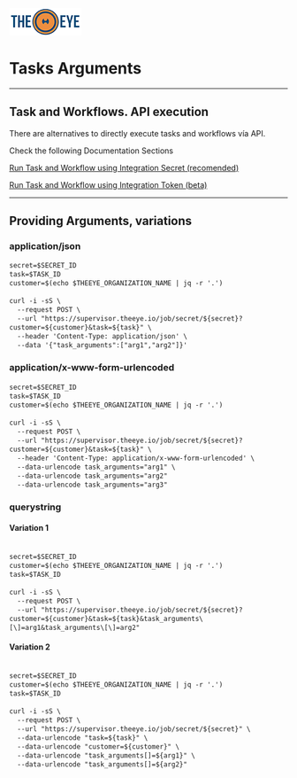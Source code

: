 [![theeye.io](../../images/logo-theeye-theOeye-logo2.png)](https://theeye.io/en/index.html)

# Tasks Arguments

_____

## Task and Workflows. API execution

There are alternatives to directly execute tasks and workflows vía API.

Check the following Documentation Sections


[Run Task and Workflow using Integration Secret (recomended)](/api/tasks/#using-task-secret-key-integration-feature-40recommended41)

[Run Task and Workflow using Integration Token (beta)](/api/tasks/#api-integration-tokens)

___

## Providing Arguments, variations


### application/json

```shell
secret=$SECRET_ID
task=$TASK_ID
customer=$(echo $THEEYE_ORGANIZATION_NAME | jq -r '.')

curl -i -sS \
  --request POST \
  --url "https://supervisor.theeye.io/job/secret/${secret}?customer=${customer}&task=${task}" \
  --header 'Content-Type: application/json' \
  --data '{"task_arguments":["arg1","arg2"]}'

```

### application/x-www-form-urlencoded

```shell
secret=$SECRET_ID
task=$TASK_ID
customer=$(echo $THEEYE_ORGANIZATION_NAME | jq -r '.')

curl -i -sS \
  --request POST \
  --url "https://supervisor.theeye.io/job/secret/${secret}?customer=${customer}&task=${task}" \
  --header 'Content-Type: application/x-www-form-urlencoded' \
  --data-urlencode task_arguments="arg1" \
  --data-urlencode task_arguments="arg2"
  --data-urlencode task_arguments="arg3"

```

### querystring 

#### Variation 1

```shell

secret=$SECRET_ID
customer=$(echo $THEEYE_ORGANIZATION_NAME | jq -r '.')
task=$TASK_ID

curl -i -sS \
  --request POST \
  --url "https://supervisor.theeye.io/job/secret/${secret}?customer=${customer}&task=${task}&task_arguments\[\]=arg1&task_arguments\[\]=arg2"

```

#### Variation 2


```shell

secret=$SECRET_ID
customer=$(echo $THEEYE_ORGANIZATION_NAME | jq -r '.')
task=$TASK_ID

curl -i -sS \
  --request POST \
  --url "https://supervisor.theeye.io/job/secret/${secret}" \
  --data-urlencode "task=${task}" \
  --data-urlencode "customer=${customer}" \
  --data-urlencode "task_arguments[]=${arg1}" \
  --data-urlencode "task_arguments[]=${arg2}" 

```
